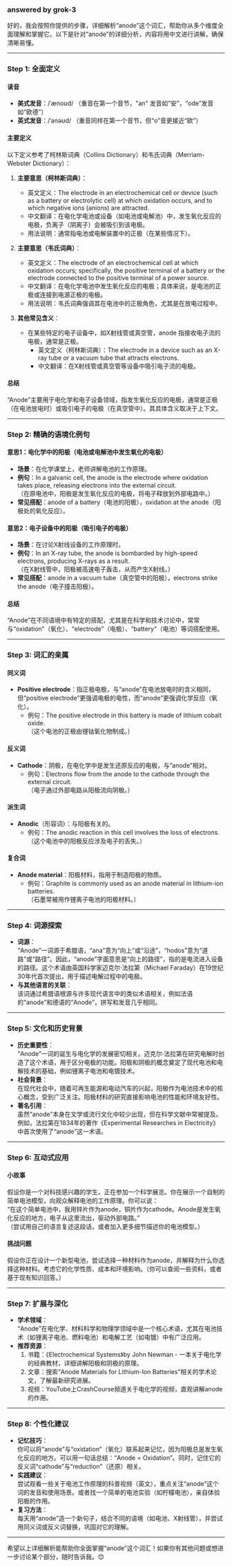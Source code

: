 ### answered by grok-3
好的，我会按照你提供的步骤，详细解析“anode”这个词汇，帮助你从多个维度全面理解和掌握它。以下是针对“anode”的详细分析，内容将用中文进行讲解，确保清晰易懂。

---

### Step 1: 全面定义
#### 读音
- **美式发音**：/ˈænoʊd/ （重音在第一个音节，"an" 发音如“安”，“ode”发音如“欧德”）
- **英式发音**：/ˈanəʊd/ （重音同样在第一个音节，但“o”音更接近“欧”）

#### 主要定义
以下定义参考了柯林斯词典（Collins Dictionary）和韦氏词典（Merriam-Webster Dictionary）：

1. **主要意思（柯林斯词典）**：
   - 英文定义：The electrode in an electrochemical cell or device (such as a battery or electrolytic cell) at which oxidation occurs, and to which negative ions (anions) are attracted.
   - 中文翻译：在电化学电池或设备（如电池或电解池）中，发生氧化反应的电极，负离子（阴离子）会被吸引到该电极。
   - 用法说明：通常指电池或电解装置中的正极（在某些情况下）。

2. **主要意思（韦氏词典）**：
   - 英文定义：The electrode of an electrochemical cell at which oxidation occurs; specifically, the positive terminal of a battery or the electrode connected to the positive terminal of a power source.
   - 中文翻译：在电化学电池中发生氧化反应的电极；具体来说，是电池的正极或连接到电源正极的电极。
   - 用法说明：韦氏词典强调其在电池中的正极角色，尤其是在放电过程中。

3. **其他常见含义**：
   - 在某些特定的电子设备中，如X射线管或真空管，anode 指接收电子流的电极，通常是正极。
     - 英文定义（柯林斯词典）：The electrode in a device such as an X-ray tube or a vacuum tube that attracts electrons.
     - 中文翻译：在X射线管或真空管等设备中吸引电子流的电极。

#### 总结
“Anode”主要用于电化学和电子设备领域，指发生氧化反应的电极，通常是正极（在电池放电时）或吸引电子的电极（在真空管中）。其具体含义取决于上下文。

---

### Step 2: 精确的语境化例句
#### 意思1：电化学中的阳极（电池或电解池中发生氧化的电极）
- **场景**：在化学课堂上，老师讲解电池的工作原理。
- **例句**：In a galvanic cell, the anode is the electrode where oxidation takes place, releasing electrons into the external circuit.  
  （在原电池中，阳极是发生氧化反应的电极，将电子释放到外部电路中。）
- **常见搭配**：anode of a battery（电池的阳极），oxidation at the anode（阳极处的氧化反应）。

#### 意思2：电子设备中的阳极（吸引电子的电极）
- **场景**：在讨论X射线设备的工作原理时。
- **例句**：In an X-ray tube, the anode is bombarded by high-speed electrons, producing X-rays as a result.  
  （在X射线管中，阳极被高速电子轰击，从而产生X射线。）
- **常见搭配**：anode in a vacuum tube（真空管中的阳极），electrons strike the anode（电子撞击阳极）。

#### 总结
“Anode”在不同语境中有特定的搭配，尤其是在科学和技术讨论中，常常与“oxidation”（氧化）、“electrode”（电极）、“battery”（电池）等词搭配使用。

---

### Step 3: 词汇的亲属
#### 同义词
- **Positive electrode**：指正极电极，与“anode”在电池放电时的含义相同，但“positive electrode”更强调电极的电性，而“anode”更强调化学反应（氧化）。
  - 例句：The positive electrode in this battery is made of lithium cobalt oxide.  
    （这个电池的正极由锂钴氧化物制成。）

#### 反义词
- **Cathode**：阴极，在电化学中是发生还原反应的电极，与“anode”相对。
  - 例句：Electrons flow from the anode to the cathode through the external circuit.  
    （电子通过外部电路从阳极流向阴极。）

#### 派生词
- **Anodic**（形容词）：与阳极有关的。
  - 例句：The anodic reaction in this cell involves the loss of electrons.  
    （这个电池中的阳极反应涉及电子的丢失。）

#### 复合词
- **Anode material**：阳极材料，指用于制造阳极的物质。
  - 例句：Graphite is commonly used as an anode material in lithium-ion batteries.  
    （石墨常被用作锂离子电池的阳极材料。）

---

### Step 4: 词源探索
- **词源**：  
  “Anode”一词源于希腊语，“ana”意为“向上”或“沿途”，“hodos”意为“道路”或“路径”。因此，“anode”字面意思是“向上的路径”，指的是电流进入设备的路径。这个术语由英国科学家迈克尔·法拉第（Michael Faraday）在19世纪30年代首次提出，用于描述电解过程中的电极。
- **与其他语言的关联**：  
  该词通过希腊语根源与许多现代语言中的类似术语相关，例如法语的“anode”和德语的“Anode”，拼写和发音几乎相同。

---

### Step 5: 文化和历史背景
- **历史重要性**：  
  “Anode”一词的诞生与电化学的发展密切相关。迈克尔·法拉第在研究电解时创造了这个术语，用于区分电极的功能。阳极和阴极的概念奠定了现代电池和电解技术的基础，例如锂离子电池和电镀技术。
- **社会背景**：  
  在现代社会中，随着可再生能源和电动汽车的兴起，阳极作为电池技术中的核心概念，受到广泛关注。阳极材料的研究直接影响电池的性能和环境友好性。
- **著名引用**：  
  虽然“anode”本身在文学或流行文化中较少出现，但在科学文献中常被提及。例如，法拉第在1834年的著作《Experimental Researches in Electricity》中首次使用了“anode”这一术语。

---

### Step 6: 互动式应用
#### 小故事
假设你是一个对科技感兴趣的学生，正在参加一个科学展览。你在展示一个自制的简单电池模型，向观众解释电池的工作原理。你可以说：  
“在这个简单电池中，我用锌片作为anode，铜片作为cathode。Anode是发生氧化反应的地方，电子从这里流出，驱动外部电路。”  
（尝试用自己的语言复述这段话，或者加入更多细节描述你的电池模型。）

#### 挑战问题
假设你正在设计一个新型电池，尝试选择一种材料作为anode，并解释为什么你选择这种材料。考虑它的化学性质、成本和环境影响。（你可以查阅一些资料，或者基于现有知识回答。）

---

### Step 7: 扩展与深化
- **学术领域**：  
  “Anode”在电化学、材料科学和物理学领域中是一个核心术语，尤其在电池技术（如锂离子电池、燃料电池）和电解工艺（如电镀）中有广泛应用。
- **推荐资源**：  
  1. 书籍：《Electrochemical Systems》by John Newman - 一本关于电化学的经典教材，详细讲解阳极和阴极的原理。
  2. 文章：搜索“Anode Materials for Lithium-Ion Batteries”相关的学术论文，了解最新研究进展。
  3. 视频：YouTube上CrashCourse频道关于电化学的视频，直观讲解anode的作用。

---

### Step 8: 个性化建议
- **记忆技巧**：  
  你可以将“anode”与“oxidation”（氧化）联系起来记忆，因为阳极总是发生氧化反应的地方。可以用一句话总结：“Anode = Oxidation”。同时，记住它的反义词“cathode”与“reduction”（还原）相关。
- **实践建议**：  
  尝试观看一些关于电池工作原理的科普视频（英文），重点关注“anode”这个词的发音和使用场景。或者找一个简单的电池实验（如柠檬电池），亲自体验阳极的作用。
- **复习方法**：  
  每天用“anode”造一个新句子，结合不同的语境（如电池、X射线管），并尝试用同义词或反义词替换，巩固对它的理解。

---

希望以上详细解析能帮助你全面掌握“anode”这个词汇！如果你有其他问题或想进一步讨论某个部分，随时告诉我。😊